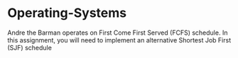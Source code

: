 # Operating-Systems
Andre the Barman operates on First Come First Served (FCFS) schedule. In 
this assignment, you will need to implement an alternative Shortest Job First (SJF) schedule
